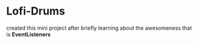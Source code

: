 # Lofi-Drums
created this mini project after briefly learning about the awesomeness that is **EventListeners**
